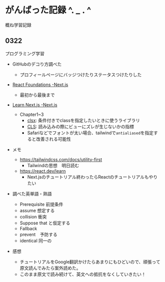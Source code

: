 # がんばった記録 ^. _ . ^ 
概ね学習記録

## 0322
プログラミング学習
- GitHubのデコり方調べた
  - プロフィールページにバッジつけたりステータスつけたりした
- [React Foundations -Next.js](https://nextjs.org/learn/react-foundations)
  - 最初から最後まで
- [Learn Next.js -Next.js](https://nextjs.org/learn/dashboard-app)
  - Chapter1~3
    - [clsx](https://github.com/lukeed/clsx): 条件付きでclassを指定したいときに使うライブラリ
    - [CLS](https://web.dev/articles/cls?hl=ja): 読み込みの際にビューにズレが生じないかの指標
    - Safariなどでフォントが太い場合、tailwindで`antialiased`を指定すると改善される可能性

- メモ
  - https://tailwindcss.com/docs/utility-first
    - Tailwindの思想　明日読む 
  - https://react.dev/learn
    - Next.jsのチュートリアル終わったらReactのチュートリアルもやりたい

- 調べた英単語・熟語
  - Prerequisite 前提条件
  - assume 想定する
  - collision 衝突
  - Suppose that と仮定する
  - Fallback
  - prevent　予防する
  - identical 同一の
   
- 感想
  - チュートリアルをGoogle翻訳かけたらあまりにもひどいので、頑張って原文読んでみたら案外読めた。
  - このまま原文で読み続けて、英文への抵抗をなくしていきたい！ 
